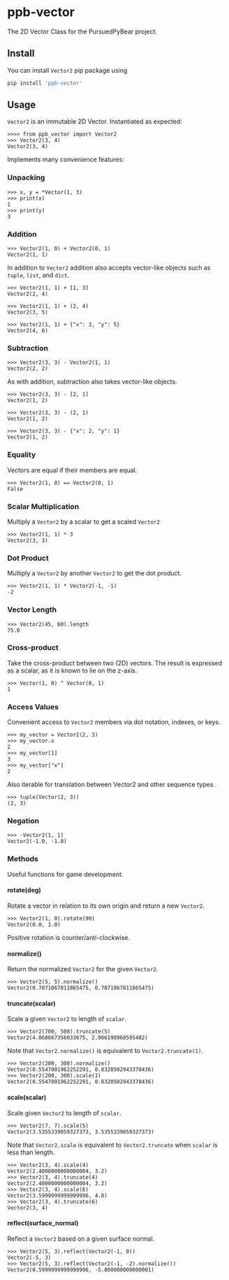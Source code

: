# ppb-vector
The 2D Vector Class for the PursuedPyBear project.

## Install

You can install `Vector2` pip package using

```bash
pip install 'ppb-vector'
```

## Usage

`Vector2` is an immutable 2D Vector. Instantiated as expected: 

    >>>> from ppb_vector import Vector2
    >>> Vector2(3, 4)
    Vector2(3, 4)

Implements many convenience features:

### Unpacking

    >>> x, y = *Vector(1, 3)
    >>> print(x)
    1
    >>> print(y)
    3
    
### Addition

    >>> Vector2(1, 0) + Vector2(0, 1)
    Vector2(1, 1)

In addition to `Vector2` addition also accepts vector-like objects such as
`tuple`, `list`, and `dict`.

    >>> Vector2(1, 1) + [1, 3]
    Vector2(2, 4)

    >>> Vector2(1, 1) + (2, 4)
    Vector2(3, 5)

    >>> Vector2(1, 1) + {"x": 3, "y": 5}
    Vector2(4, 6)

### Subtraction

    >>> Vector2(3, 3) - Vector2(1, 1)
    Vector2(2, 2)

As with addition, subtraction also takes vector-like objects.

    >>> Vector2(3, 3) - [2, 1]
    Vector2(1, 2)
    
    >>> Vector2(3, 3) - (2, 1)
    Vector2(1, 2)
    
    >>> Vector2(3, 3) - {"x": 2, "y": 1}
    Vector2(1, 2)


### Equality

Vectors are equal if their members are equal.

    >>> Vector2(1, 0) == Vector2(0, 1)
    False

### Scalar Multiplication

Multiply a `Vector2` by a scalar to get a scaled `Vector2`

    >>> Vector2(1, 1) * 3
    Vector2(3, 3)

### Dot Product

Multiply a `Vector2` by another `Vector2` to get the dot product.

    >>> Vector2(1, 1) * Vector2(-1, -1)
    -2

### Vector Length

    >>> Vector2(45, 60).length
    75.0

### Cross-product

Take the cross-product between two (2D) vectors.
The result is expressed as a scalar, as it is known to lie on the z-axis.

    >>> Vector(1, 0) ^ Vector(0, 1)
    1

### Access Values

Convenient access to `Vector2` members via dot notation, indexes, or keys.

    >>> my_vector = Vector2(2, 3)
    >>> my_vector.x
    2
    >>> my_vector[1]
    3
    >>> my_vector["x"]
    2

Also iterable for translation between Vector2 and other sequence types.

    >>> tuple(Vector(2, 3))
    (2, 3)

### Negation

    >>> -Vector2(1, 1)
    Vector2(-1.0, -1.0)

### Methods

Useful functions for game development.

#### rotate(deg)

Rotate a vector in relation to its own origin and return a new `Vector2`.

    >>> Vector2(1, 0).rotate(90)
    Vector2(0.0, 1.0)

Positive rotation is counter/anti-clockwise.

#### normalize()

Return the normalized `Vector2` for the given `Vector2`.

    >>> Vector2(5, 5).normalize()
    Vector2(0.7071067811865475, 0.7071067811865475)

#### truncate(scalar)

Scale a given `Vector2` to length of `scalar`.

    >>> Vector2(700, 500).truncate(5)
    Vector2(4.068667356033675, 2.906190968595482)

Note that `Vector2.normalize()` is equivalent to `Vector2.truncate(1)`.

    >>> Vector2(200, 300).normalize()
    Vector2(0.5547001962252291, 0.8320502943378436)
    >>> Vector2(200, 300).scale(1)
    Vector2(0.5547001962252291, 0.8320502943378436)

#### scale(scalar)

Scale given `Vector2` to length of `scalar`.

    >>> Vector2(7, 7).scale(5)
    Vector2(3.5355339059327373, 3.5355339059327373)

Note that `Vector2.scale` is equivalent to `Vector2.truncate` when `scalar` is
less than length.

    >>> Vector2(3, 4).scale(4)
    Vector2(2.4000000000000004, 3.2)
    >>> Vector2(3, 4).truncate(4)
    Vector2(2.4000000000000004, 3.2)
    >>> Vector2(3, 4).scale(6)
    Vector2(3.5999999999999996, 4.8)
    >>> Vector2(3, 4).truncate(6)
    Vector2(3, 4)

#### reflect(surface_normal)

Reflect a `Vector2` based on a given surface normal.

    >>> Vector2(5, 3).reflect(Vector2(-1, 0))
    Vector2(-5, 3)
    >>> Vector2(5, 3).reflect(Vector2(-1, -2).normalize())
    Vector2(0.5999999999999996, -5.800000000000001)
